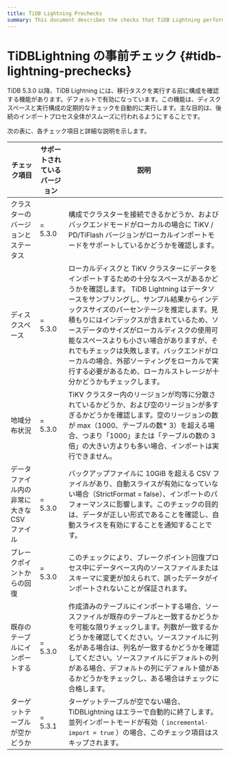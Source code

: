 ```yaml
---
title: TiDB Lightning Prechecks
summary: This document describes the checks that TiDB Lightning performs before performing a data migration task. These precheckes ensure that TiDB Lightning can perform the task smoothly.
---
```


# TiDBLightning の事前チェック {#tidb-lightning-prechecks}

TiDB 5.3.0 以降、TiDB Lightning には、移行タスクを実行する前に構成を確認する機能があります。デフォルトで有効になっています。この機能は、ディスクスペースと実行構成の定期的なチェックを自動的に実行します。主な目的は、後続のインポートプロセス全体がスムーズに行われるようにすることです。

次の表に、各チェック項目と詳細な説明を示します。

| チェック項目                                | サポートされているバージョン | 説明                                                                                                                                                                                                                                                                                                                                                                                                                                                                                                                             |
| ------------------------------------------- | ---------------------------- | -------------------------------------------------------------------------------------------------------------------------------------------------------------------------------------------------------------------------------------------------------------------------------------------------------------------------------------------------------------------------------------------------------------------------------------------------------------------------------------------------------------------------------- |
| クラスターのバージョンとステータス          | = 5.3.0                      | 構成でクラスターを接続できるかどうか、およびバックエンドモードがローカルの場合に TiKV / PD/TiFlash バージョンがローカルインポートモードをサポートしているかどうかを確認します。                                                                                                                                                                                                                                                                                                                                                  |
| ディスクスペース                            | = 5.3.0                      | ローカルディスクと TiKV クラスターにデータをインポートするための十分なスペースがあるかどうかを確認します。 TiDB Lightning はデータソースをサンプリングし、サンプル結果からインデックスサイズのパーセンテージを推定します。見積もりにはインデックスが含まれているため、ソースデータのサイズがローカルディスクの使用可能なスペースよりも小さい場合がありますが、それでもチェックは失敗します。バックエンドがローカルの場合、外部ソーティングをローカルで実行する必要があるため、ローカルストレージが十分かどうかもチェックします。 |
| 地域分布状況                                | = 5.3.0                      | TiKV クラスター内のリージョンが均等に分散されているかどうか、および空のリージョンが多すぎるかどうかを確認します。空のリージョンの数が max（1000、テーブルの数\* 3）を超える場合、つまり「1000」または「テーブルの数の 3 倍」の大きい方よりも多い場合、インポートは実行できません。                                                                                                                                                                                                                                               |
| データファイル内の非常に大きな CSV ファイル | = 5.3.0                      | バックアップファイルに 10GiB を超える CSV ファイルがあり、自動スライスが有効になっていない場合（StrictFormat = false）、インポートのパフォーマンスに影響します。このチェックの目的は、データが正しい形式であることを確認し、自動スライスを有効にすることを通知することです。                                                                                                                                                                                                                                                     |
| ブレークポイントからの回復                  | = 5.3.0                      | このチェックにより、ブレークポイント回復プロセス中にデータベース内のソースファイルまたはスキーマに変更が加えられて、誤ったデータがインポートされないことが保証されます。                                                                                                                                                                                                                                                                                                                                                         |
| 既存のテーブルにインポートする              | = 5.3.0                      | 作成済みのテーブルにインポートする場合、ソースファイルが既存のテーブルと一致するかどうかを可能な限りチェックします。列数が一致するかどうかを確認してください。ソースファイルに列名がある場合は、列名が一致するかどうかを確認してください。ソースファイルにデフォルトの列がある場合、デフォルトの列にデフォルト値があるかどうかをチェックし、ある場合はチェックに合格します。                                                                                                                                                     |
| ターゲットテーブルが空かどうか              | = 5.3.1                      | ターゲットテーブルが空でない場合、TiDBLightning はエラーで自動的に終了します。並列インポートモードが有効（ `incremental-import = true` ）の場合、このチェック項目はスキップされます。                                                                                                                                                                                                                                                                                                                                            |
